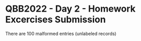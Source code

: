  # QBB2022 - Day 2 - Homework Excercises Submission
 
 There are 100 malformed entries (unlabeled records)